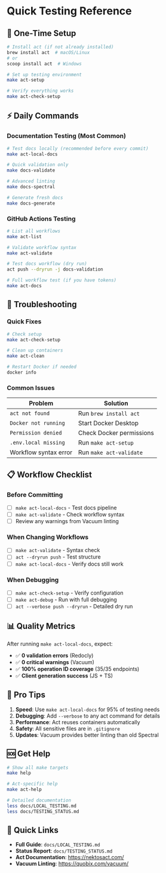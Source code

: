 # Quick Testing Reference

## 🚀 One-Time Setup

```bash
# Install act (if not already installed)
brew install act  # macOS/Linux
# or
scoop install act  # Windows

# Set up testing environment
make act-setup

# Verify everything works
make act-check-setup
```

## ⚡ Daily Commands

### Documentation Testing (Most Common)
```bash
# Test docs locally (recommended before every commit)
make act-local-docs

# Quick validation only
make docs-validate

# Advanced linting
make docs-spectral

# Generate fresh docs
make docs-generate
```

### GitHub Actions Testing
```bash
# List all workflows
make act-list

# Validate workflow syntax
make act-validate

# Test docs workflow (dry run)
act push --dryrun -j docs-validation

# Full workflow test (if you have tokens)
make act-docs
```

## 🔧 Troubleshooting

### Quick Fixes
```bash
# Check setup
make act-check-setup

# Clean up containers
make act-clean

# Restart Docker if needed
docker info
```

### Common Issues
| Problem | Solution |
|---------|----------|
| `act not found` | Run `brew install act` |
| `Docker not running` | Start Docker Desktop |
| `Permission denied` | Check Docker permissions |
| `.env.local missing` | Run `make act-setup` |
| Workflow syntax error | Run `make act-validate` |

## 📋 Workflow Checklist

### Before Committing
- [ ] `make act-local-docs` - Test docs pipeline
- [ ] `make act-validate` - Check workflow syntax
- [ ] Review any warnings from Vacuum linting

### When Changing Workflows
- [ ] `make act-validate` - Syntax check
- [ ] `act --dryrun push` - Test structure
- [ ] `make act-local-docs` - Verify docs still work

### When Debugging
- [ ] `make act-check-setup` - Verify configuration
- [ ] `make act-debug` - Run with full debugging
- [ ] `act --verbose push --dryrun` - Detailed dry run

## 📊 Quality Metrics

After running `make act-local-docs`, expect:
- ✅ **0 validation errors** (Redocly)
- ✅ **0 critical warnings** (Vacuum)
- ✅ **100% operation ID coverage** (35/35 endpoints)
- ✅ **Client generation success** (JS + TS)

## 🎯 Pro Tips

1. **Speed**: Use `make act-local-docs` for 95% of testing needs
2. **Debugging**: Add `--verbose` to any act command for details
3. **Performance**: Act reuses containers automatically
4. **Safety**: All sensitive files are in `.gitignore`
5. **Updates**: Vacuum provides better linting than old Spectral

## 🆘 Get Help

```bash
# Show all make targets
make help

# Act-specific help
make act-help

# Detailed documentation
less docs/LOCAL_TESTING.md
less docs/TESTING_STATUS.md
```

## 🔗 Quick Links

- **Full Guide**: `docs/LOCAL_TESTING.md`
- **Status Report**: `docs/TESTING_STATUS.md`
- **Act Documentation**: https://nektosact.com/
- **Vacuum Linting**: https://quobix.com/vacuum/